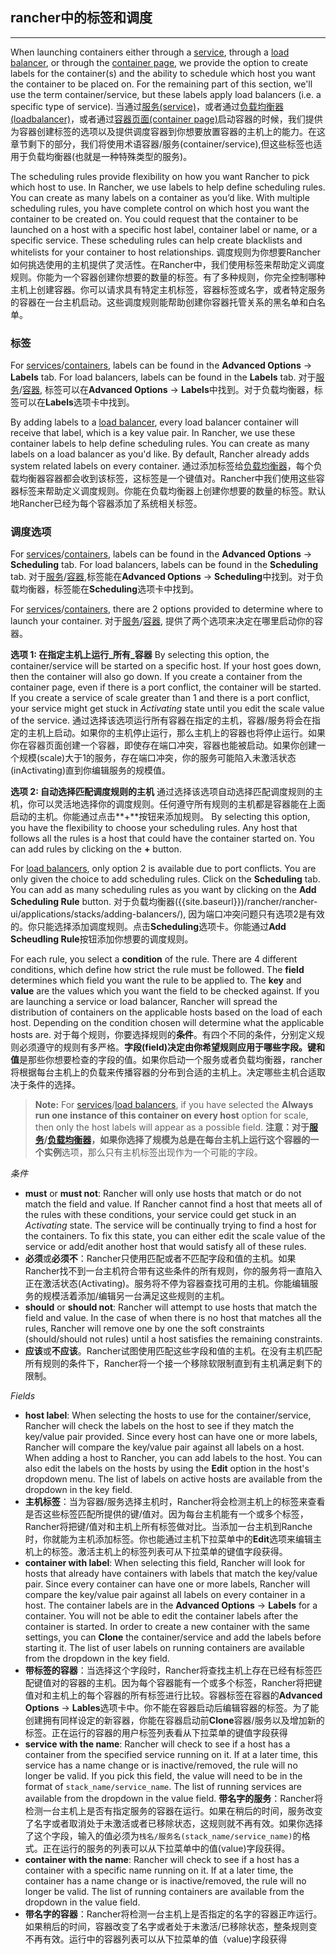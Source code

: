 ## rancher中的标签和调度
---

When launching containers either through a [service]({{site.baseurl}}/rancher/rancher-ui/applications/stacks/adding-services/), through a [load balancer]({{site.baseurl}}/rancher/rancher-ui/applications/stacks/adding-balancers/), or through the [container page]({{site.baseurl}}/rancher/rancher-ui/infrastructure/containers/), we provide the option to create labels for the container(s) and the ability to schedule which host you want the container to be placed on. For the remaining part of this section, we'll use the term container/service, but these labels apply load balancers (i.e. a specific type of service). 
当通过[服务(service)]({{site.baseurl}}/rancher/rancher-ui/applications/stacks/adding-servies/)，或者通过[负载均衡器(loadbalancer)]({{site.baseurl}}/rancher/rancher-ui/applications/stacks/adding-balancers/)，或者通过[容器页面(container page)]({{site.baseurl}}/rancher/rancher-ui/infrastructure/containers/)启动容器的时候，我们提供为容器创建标签的选项以及提供调度容器到你想要放置容器的主机上的能力。在这章节剩下的部分，我们将使用术语容器/服务(container/service),但这些标签也适用于负载均衡器(也就是一种特殊类型的服务)。

The scheduling rules provide flexibility on how you want Rancher to pick which host to use. In Rancher, we use labels to help define scheduling rules. You can create as many labels on a container as you’d like. With multiple scheduling rules, you have complete control on which host you want the container to be created on. You could request that the container to be launched on a host with a specific host label, container label or name, or a specific service. These scheduling rules can help create blacklists and whitelists for your container to host relationships.
调度规则为你想要Rancher如何挑选使用的主机提供了灵活性。在Rancher中，我们使用标签来帮助定义调度规则。你能为一个容器创建你想要的数量的标签。有了多种规则，你完全控制哪种主机上创建容器。你可以请求具有特定主机标签，容器标签或名字，或者特定服务的容器在一台主机启动。这些调度规则能帮助创建你容器托管关系的黑名单和白名单。

### 标签

For [services]({{site.baseurl}}/rancher/rancher-ui/applications/stacks/adding-services/)/[containers]({{site.baseurl}}/rancher/rancher-ui/infrastructure/containers/), labels can be found in the **Advanced Options** -> **Labels** tab. For load balancers, labels can be found in the **Labels** tab.
对于[服务]({{site.baseurl}}/rancher/rancher-ui/applications/stacks/adding-services/)/[容器]({{site.baseurl}}/rancher/rancher-ui/infrastructure/containers/), 标签可以在**Advanced Options** -> **Labels**中找到。对于负载均衡器，标签可以在**Labels**选项卡中找到。


By adding labels to a [load balancer]({{site.baseurl}}/rancher/rancher-ui/applications/stacks/adding-balancers/), every load balancer container will receive that label, which is a key value pair. In Rancher, we use these container labels to help define scheduling rules. You can create as many labels on a load balancer as you'd like. By default, Rancher already adds system related labels on every container. 
通过添加标签给[负载均衡器]({{site.baseurl}}/rancher/rancher-ui/applications/stacks/adding-balancers/)，每个负载均衡器容器都会收到该标签，这标签是一个键值对。Rancher中我们使用这些容器标签来帮助定义调度规则。你能在负载均衡器上创建你想要的数量的标签。默认地Rancher已经为每个容器添加了系统相关标签。

### 调度选项

For [services]({{site.baseurl}}/rancher/rancher-ui/applications/stacks/adding-services/)/[containers]({{site.baseurl}}/rancher/rancher-ui/infrastructure/containers/), labels can be found in the **Advanced Options** -> **Scheduling** tab. For load balancers, labels can be found in the **Scheduling** tab.
对于[服务]({{site.baseurl}}/rancher/rancher-ui/application/stacks/adding-services/)/[容器]({{site.baseurl}}/rancher/rancher-ui/infrastructure/containers/),标签能在**Advanced Options** -> **Scheduling**中找到。对于负载均衡器，标签能在**Scheduling**选项卡中找到。

For [services]({{site.baseurl}}/rancher/rancher-ui/applications/stacks/adding-services/)/[containers]({{site.baseurl}}/rancher/rancher-ui/infrastructure/containers/), there are 2 options provided to determine where to launch your container. 
对于[服务]({{site.baseurl}}/rancher/rancher-ui/applications/stacks/adding-services/)/[容器]({{site.baseurl}}/rancher/rancher-ui/infrastructure/containers/), 提供了两个选项来决定在哪里启动你的容器。

**选项 1: 在指定主机上运行_所有_容器**
By selecting this option, the container/service will be started on a specific host. If your host goes down, then the container will also go down. If you create a container from the container page, even if there is a port conflict, the container will be started. If you create a service of scale greater than 1 and there is a port conflict, your service might get stuck in _Activating_ state until you edit the scale value of the service.
通过选择该选项运行所有容器在指定的主机，容器/服务将会在指定的主机上启动。如果你的主机停止运行，那么主机上的容器也将停止运行。如果你在容器页面创建一个容器，即使存在端口冲突，容器也能被启动。如果你创建一个规模(scale)大于1的服务，存在端口冲突，你的服务可能陷入未激活状态(inActivating)直到你编辑服务的规模值。

**选项 2: 自动选择匹配调度规则的主机**
通过选择该选项自动选择匹配调度规则的主机，你可以灵活地选择你的调度规则。任何遵守所有规则的主机都是容器能在上面启动的主机。你能通过点击**+**按钮来添加规则。
By selecting this option, you have the flexibility to choose your scheduling rules. Any host that follows all the rules is a host that could have the container started on. You can add rules by clicking on the **+** button. 

For [load balancers]({{site.baseurl}}/rancher/rancher-ui/applications/stacks/adding-balancers/), only option 2 is available due to port conflicts. You are only given the choice to add scheduling rules. Click on the **Scheduling** tab. You can add as many scheduling rules as you want by clicking on the **Add Scheduling Rule** button. 
对于负载均衡器({{site.baseurl}})/rancher/rancher-ui/applications/stacks/adding-balancers/), 因为端口冲突问题只有选项2是有效的。你只能选择添加调度规则。点击**Scheduling**选项卡。你能通过**Add Scheudling Rule**按钮添加你想要的调度规则。

For each rule, you select a **condition** of the rule. There are 4 different conditions, which define how strict the rule must be followed. The **field** determines which field you want the rule to be applied to. The **key** and **value** are the values which you want the field to be checked against. If you are launching a service or load balancer, Rancher will spread the distribution of containers on the applicable hosts based on the load of each host. Depending on the condition chosen will determine what the applicable hosts are.
对于每个规则，你要选择规则的**条件**。有四个不同的条件，分别定义规则必须遵守的规则有多严格。**字段(field)**决定由你希望规则应用于哪些字段。**键**和**值**是那些你想要检查的字段的值。如果你启动一个服务或者负载均衡器，rancher将根据每台主机上的负载来传播容器的分布到合适的主机上。决定哪些主机合适取决于条件的选择。

> **Note:** For [services]({{site.baseurl}}/rancher/rancher-ui/applications/stacks/adding-services/)/[load balancers]({{site.baseurl}}/rancher/rancher-ui/applications/stacks/adding-balancers/), if you have selected the **Always run one instance of this container on every host** option for scale, then only the host labels will appear as a possible field.
> **注意：**对于[服务]({{site.baseurl}}/rancher/rancher-ui/applications/stacks/adding-services/)/[负载均衡器]({{site.baseurl}}/rancher/rancher-ui/applications/stacks/adding-balancers/)，如果你选择了规模为**总是在每台主机上运行这个容器的一个实例**选项，那么只有主机标签出现作为一个可能的字段。

_条件_

* **must** or **must not**: Rancher will only use hosts that match or do not match the field and value. If Rancher cannot find a host that meets all of the rules with these conditions, your service could get stuck in an _Activating_ state. The service will be continually trying to find a host for the containers. To fix this state, you can either edit the scale value of the service or add/edit another host that would satisfy all of these rules.  
* **必须**或**必须不**：Rancher只使用匹配或者不匹配字段和值的主机。如果Rancher找不到一台主机符合带有这些条件的所有规则，你的服务将一直陷入正在激活状态(Activating)。服务将不停为容器查找可用的主机。你能编辑服务的规模活着添加/编辑另一台满足这些规则的主机。
* **should** or **should not**: Rancher will attempt to use hosts that match the field and value. In the case of when there is no  host that matches all the rules, Rancher will remove one by one the soft constraints (should/should not rules) until a host satisfies the remaining constraints. 
* **应该**或**不应该**。Rancher试图使用匹配这些字段和值的主机。在没有主机匹配所有规则的条件下，Rancher将一个接一个移除软限制直到有主机满足剩下的限制。

_Fields_

* **host label**: When selecting the hosts to use for the container/service, Rancher will check the labels on the host to see if they match the key/value pair provided. Since every host can have one or more labels, Rancher will compare the key/value pair against all labels on a host. When adding a host to Rancher, you can add labels to the host. You can also edit the labels on the hosts by using the **Edit** option in the host's dropdown menu. The list of labels on active hosts are available from the dropdown in the key field.
* **主机标签**：当为容器/服务选择主机时，Rancher将会检测主机上的标签来查看是否这些标签匹配所提供的键/值对。因为每台主机能有一个或多个标签，Rancher将把键/值对和主机上所有标签做对比。当添加一台主机到Ranche时，你就能为主机添加标签。你也能通过主机下拉菜单中的**Edit**选项来编辑主机上的标签。激活主机上的标签列表可从下拉菜单的键值字段获得。
* **container with label**: When selecting this field, Rancher will look for hosts that already have containers with labels that match the key/value pair. Since every container can have one or more labels, Rancher will compare the key/value pair against all labels on every container in a host. The container labels are in the **Advanced Options** -> **Labels** for a container. You will not be able to edit the container labels after the container is started. In order to create a new container with the same settings, you can **Clone** the container/service and add the labels before starting it. The list of user labels on running containers are available from the dropdown in the key field.
* **带标签的容器**：当选择这个字段时，Rancher将查找主机上存在已经有标签匹配键值对的容器的主机。因为每个容器能有一个或多个标签，Rancher将把键值对和主机上的每个容器的所有标签进行比较。容器标签在容器的**Advanced Options** -> **Lables**选项卡中。你不能在容器启动后编辑容器的标签。为了能创建拥有同样设定的新容器，你能在容器启动前**Clone**容器/服务以及增加新的标签。正在运行的容器的用户标签列表看从下拉菜单的键值字段获得
* **service with the name**: Rancher will check to see if a host has a container from the specified service running on it. If at a later time, this service has a name change or is inactive/removed, the rule will no longer be valid. If you pick this field, the value will need to be in the format of `stack_name/service_name`. The list of running services are available from the dropdown in the value field.
**带名字的服务**：Rancher将检测一台主机上是否有指定服务的容器在运行。如果在稍后的时间，服务改变了名字或者取消处于未激活或者已移除状态，这规则就不再有效。如果你选择了这个字段，输入的值必须为`栈名/服务名(stack_name/service_name)`的格式。正在运行的服务的列表可以从下拉菜单中的值(value)字段获得。
* **container with the name**: Rancher will check to see if a host has a container with a specific name running on it. If at a later time, the container has a name change or is inactive/removed, the rule will no longer be valid. The list of running containers are available from the dropdown in the value field.
* **带名字的容器**：Rancher将检测一台主机上是否指定的名字的容器正咋运行。如果稍后的时间，容器改变了名字或者处于未激活/已移除状态，整条规则变不再有效。运行中的容器列表可以从下拉菜单的值（value)字段获得





